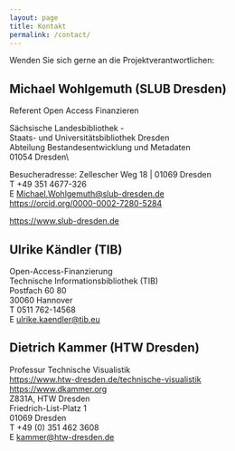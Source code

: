 ```yaml
---
layout: page
title: Kontakt
permalink: /contact/
---
```

Wenden Sie sich gerne an die Projektverantwortlichen:

## Michael Wohlgemuth (SLUB Dresden)

Referent Open Access Finanzieren

Sächsische Landesbibliothek -\
Staats- und Universitätsbibliothek Dresden\
Abteilung Bestandesentwicklung und Metadaten\
01054 Dresden\

Besucheradresse: Zellescher Weg 18 | 01069 Dresden\
T +49 351 4677-326\
E <Michael.Wohlgemuth@slub-dresden.de>\
<https://orcid.org/0000-0002-7280-5284>

<https://www.slub-dresden.de>

## Ulrike Kändler (TIB)

Open-Access-Finanzierung\
Technische Informationsbibliothek (TIB)\
Postfach 60 80\
30060 Hannover\
T 0511 762-14568\
E <ulrike.kaendler@tib.eu>

## Dietrich Kammer (HTW Dresden)

Professur Technische Visualistik\
<https://www.htw-dresden.de/technische-visualistik>\
<https://www.dkammer.org>\
Z831A, HTW Dresden\
Friedrich-List-Platz 1\
01069 Dresden\
T +49 (0) 351 462 3608\
E <kammer@htw-dresden.de>
